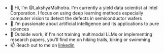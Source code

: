 - 👋 Hi, I’m @LakshyaMalhotra. I'm currently a yield data scientist at Intel Corporation. I focus on using deep learning methods especially computer vision to detect the defects in semiconductor wafers
- 👀 I’m passionate about artificial intelligence and its applications to pure sciences
- 🌱 Outside work, if I'm not training multimodal LLMs or implementing research papers, you'll find me on hiking trails, biking or swimming
- 📫 Reach out to me on [linkedin](https://www.linkedin.com/in/lamalhotra/)

<!---
LakshyaMalhotra/LakshyaMalhotra is a ✨ special ✨ repository because its `README.md` (this file) appears on your GitHub profile.
You can click the Preview link to take a look at your changes.
--->
